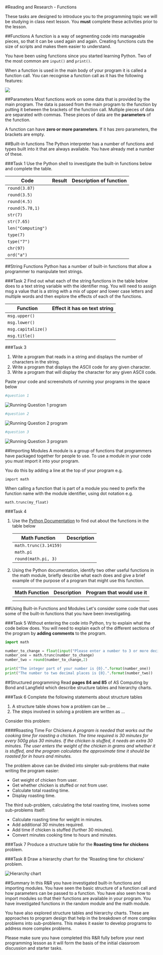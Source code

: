 #Reading and Research - Functions

These tasks are designed to introduce you to the programming topic we will be studying in class next lesson. You **must** complete these activities prior to the lesson.

##Functions
A function is a way of segmenting code into manageable pieces, so that it can be used again and again. Creating functions cuts the size of scripts and makes them easier to understand.

You have been using functions since you started learning Python. Two of the most common are `input()` and `print()`.

When a function is used in the main body of your program it is called a function call. You can recognise a function call as it has the following features:

![](https://www.dropbox.com/s/pmd6rfshxe3nelk/function_example.jpg?dl=1)

##Parameters
Most functions work on some data that is provided by the main program. The data is passed from the main program to the function by putting it between the brackets of the function call. Multiple pieces of data are separated with commas. These pieces of data are the **parameters** of the function.

A function can have **zero or more parameters**. If it has zero parameters, the brackets are empty.

##Built-in functions
The Python interpreter has a number of functions and types built into it that are always available. You have already met a number of these.

###Task 1
Use the Python shell to investigate the built-in functions below and complete the table.

|Code|Result|Description of function|
|----|------|-----------------------|
|`round(3.87)`| | |
|`round(3.5)`| | |
|`round(4.5)`| | |
|`round(5.78,1)`| | |
|`str(7)`| | |
|`str(7.65)`| | |
|`len("Computing")`| | |
|`type(7)`| | |
|`type("7")`| | |
|`chr(97)`| | |
|`ord("a")`| | |

##String Functions
Python has a number of built-in functions that allow a programmer to manipulate text strings.

###Task 2
Find out what each of the string functions in the table below does to a text string variable with the identifier msg. You will need to assign msg a value that is a string with a mix of upper and lower case letters and multiple words and then explore the effects of each of the functions.

|Function|Effect it has on text string|
|--------|----------------------------|
|`msg.upper()`| |
|`msg.lower()`| |
|`msg.capitalize()`| |
|`msg.title()`| |

###Task 3

1. Write a program that reads in a string and displays the number of characters in the string.
2. Write a program that displays the ASCII code for any given character.
3. Write a program that will display the character for any given ASCII code.

Paste your code and screenshots of running your programs in the space below

```python
#question 1
```

![Running Question 1 program]()

```python
#question 2
```

![Running Question 2 program]()

```python
#question 3
```

![Running Question 3 program]()

##Importing Modules
A module is a group of functions that programmers have packaged together for people to use. To use a module in your code you must import it into your program.

You do this by adding a line at the top of your program e.g.

`import math`

When calling a function that is part of a module you need to prefix the function name with the module identifier, using dot notation e.g.

`math.trunc(my_float)`

###Task 4

1. Use the [Python Documentation](https://docs.python.org/3/) to find out about the functions in the table below

    |Math Function|Description|
    |-------------|-----------|
    |`math.trunc(3.14159)`| |
    |`math.pi`| |
    |`round(math.pi, 3)`| |

2. Using the Python documentation, identify two other useful functions in the math module, briefly describe what each does and give a brief example of the purpose of a program that might use this function.

    |Math Function|Description|Program that would use it|
    |-------------|-----------|-------------------------|
    | | | |
    | | | |

##Using Built-in Functions and Modules
Let's consider some code that uses some of the built-in functions that you have been investigating.

###Task 5
Without entering the code into Python, try to explain what the code below does. You will need to explain each of the different sections of the program by **adding comments** to the program.

```python
import math

number_to_change = float(input("Please enter a number to 3 or more decimal places: "))
number_one = math.trunc(number_to_change)
number_two = round(number_to_change,2)

print("The integer part of your number is {0}.".format(number_one))
print("The number to two decimal places is {0}.".format(number_two))
```

##Structured programming
Read **pages 84 and 85** of AS Computing by Bond and Langfield which describe structure tables and hierarchy charts.

###Task 6
Complete the following statements about structure tables

1. A structure table shows how a problem can be ...
2. The steps involved in solving a problem are written as ...

Consider this problem:

####Roasting Time For Chickens
*A program is needed that works out the cooking time for roasting a chicken. The time required is 30 minutes for every 500g plus 30 minutes. If the chicken is stuffed, it needs an extra 30 minutes. The user enters the weight of the chicken in grams and whether it is stuffed, and the program calculates the approximate time it should be roasted for in hours and minutes.*

The problem above can be divided into simpler sub-problems that make writing the program easier:

- Get weight of chicken from user.
- Get whether chicken is stuffed or not from user.
- Calculate total roasting time.
- Display roasting time.

The third sub-problem, calculating the total roasting time, involves some sub-problems itself:

- Calculate roasting time for weight in minutes.
- Add additional 30 minutes required.
- Add time if chicken is stuffed (further 30 minutes).
- Convert minutes cooking time to hours and minutes.

###Task 7
Produce a structure table for the **Roasting time for chickens** problem.

###Task 8
Draw a hierarchy chart for the 'Roasting time for chickens' problem.

![Hierarchy chart]()

##Summary
In this R&R you have investigated built-in functions and importing modules. You have seen the basic structure of a function call and how parameters can be passed to a function. You have also seen how to import modules so that their functions are available in your program. You have investigated functions in the random module and the math module.

You have also explored structure tables and hierarchy charts. These are approaches to program design that help in the breakdown of more complex problems into sub-problems. This makes it easier to develop programs to address more complex problems.

Please make sure you have completed this R&R fully before your next programming lesson as it will form the basis of the initial classroom discussion and starter tasks.


